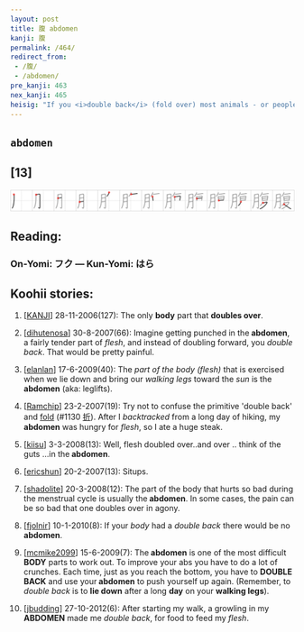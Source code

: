 ```yaml
---
layout: post
title: 腹 abdomen
kanji: 腹
permalink: /464/
redirect_from:
 - /腹/
 - /abdomen/
pre_kanji: 463
nex_kanji: 465
heisig: "If you <i>double back</i> (fold over) most animals - or people, for that matter - in the middle, the <i>part of the body</i> where the crease comes is the <b>abdomen</b>."
---
```


## `abdomen`

## [13]

<div class="stroke"><img src="../images/E885B9.png" /></div>

## Reading:

### On-Yomi: フク &mdash; Kun-Yomi: はら

## Koohii stories:

1) [<a href="http://kanji.koohii.com/profile/KANJI">KANJI</a>] 28-11-2006(127): The only <strong>body</strong> part that <strong>doubles over</strong>. 

2) [<a href="http://kanji.koohii.com/profile/dihutenosa">dihutenosa</a>] 30-8-2007(66): Imagine getting punched in the<strong> abdomen</strong>, a fairly tender part of <em>flesh</em>, and instead of doubling forward, you <em>double back</em>. That would be pretty painful. 

3) [<a href="http://kanji.koohii.com/profile/elanlan">elanlan</a>] 17-6-2009(40): The <em>part of the body (flesh)</em> that is exercised when we lie down and bring our <em>walking legs</em> toward the <em>sun</em> is the<strong> abdomen</strong> (aka: leglifts). 

4) [<a href="http://kanji.koohii.com/profile/Ramchip">Ramchip</a>] 23-2-2007(19): Try not to confuse the primitive &#039;double back&#039; and <a href="../1130">fold</a> <span class="index">(#1130 <a href="http://jisho.org/kanji/details/折">折</a>)</span>. After I <em>backtracked</em> from a long day of hiking, my <strong>abdomen</strong> was hungry for <em>flesh</em>, so I ate a huge steak. 

5) [<a href="http://kanji.koohii.com/profile/kiisu">kiisu</a>] 3-3-2008(13): Well, flesh doubled over..and over .. think of the guts ...in the<strong> abdomen</strong>. 

6) [<a href="http://kanji.koohii.com/profile/ericshun">ericshun</a>] 20-2-2007(13): Situps. 

7) [<a href="http://kanji.koohii.com/profile/shadolite">shadolite</a>] 20-3-2008(12): The part of the body that hurts so bad during the menstrual cycle is usually the<strong> abdomen</strong>. In some cases, the pain can be so bad that one doubles over in agony. 

8) [<a href="http://kanji.koohii.com/profile/fjolnir">fjolnir</a>] 10-1-2010(8): If your <em>body</em> had a <em>double back</em> there would be no<strong> abdomen</strong>. 

9) [<a href="http://kanji.koohii.com/profile/mcmike2099">mcmike2099</a>] 15-6-2009(7): The<strong> abdomen</strong> is one of the most difficult <strong>BODY</strong> parts to work out. To improve your abs you have to do a lot of crunches. Each time, just as you reach the bottom, you have to <strong>DOUBLE BACK</strong> and use your<strong> abdomen</strong> to push yourself up again. (Remember, to <em>double back</em> is to <strong>lie down</strong> after a long <strong>day</strong> on your <strong>walking legs</strong>). 

10) [<a href="http://kanji.koohii.com/profile/jbudding">jbudding</a>] 27-10-2012(6): After starting my walk, a growling in my<strong> ABDOMEN</strong> made me <em>double back</em>, for food to feed my <em>flesh</em>. 

